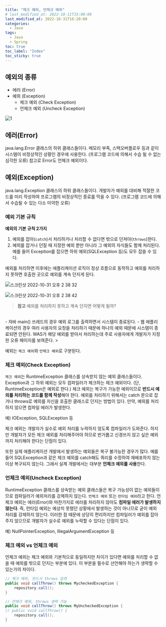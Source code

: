 ```yaml
---
title: "체크 예외, 언체크 예외"
# last_modified_at: 2022-10-11T15:00:00
last_modified_at: 2022-10-31T16:20:00
categories:
  - Java
tags:
  - Java
  - Spring
toc: true
toc_label: "Index"
toc_sticky: true
---
```


## 예외의 종류

- 에러 (Error)
- 예외 (Exception)
    - 체크 예외 (Check Exception)
    - 언체크 예외 (Uncheck Exception)

![1](https://user-images.githubusercontent.com/79130276/195005057-a88cdf36-4676-4547-9e3b-2a13a43fe6b9.png)

## 에러(Error)

java.lang.Error 클래스의 하위 클래스들이다. 메모리 부족, 스택오버플로우 등과 같이 시스템이 비정상적인 상황인 경우에 사용한다. (프로그램 코드에 의해서 수습 될 수 없는 심각한 오류) 참고로 Error도 언체크 예외이다.

## 예외(Exception)

java.lang.Exception 클래스의 하위 클래스들이다. 개발자가 예외를 대비해 적절한 코드를 미리 작성하여 프로그램의 비정상적인 종료를 막을 수 있다. (프로그램 코드에 의해서 수습될 수 있는 다소 미약한 오류)

### 예외 기본 규칙

**예외의 기본 규칙 2가지**

1. 예외를 잡아(`catch`)서 처리하거나 처리할 수 없다면 밖으로 던져야(`throws`)한다.
2. 예외를 잡거나 던질 때 지정한 예외 뿐만 아니라 그 예외의 자식들도 함께 처리된다. 예를 들어 Exception를 잡으면 하위 예외(SQLException 등)도 모두 잡을 수 있다.

예외를 처리하면 이후에는 애플리케이션 로직이 정상 흐름으로 동작하고 예외를 처리하지 못하면 호출한 곳으로 예외를 계속 던지게 된다.

![스크린샷 2022-10-31 오후 2 38 32](https://user-images.githubusercontent.com/79130276/198952150-322f64e8-5759-476b-a7ea-acac6d7e1119.png)

![스크린샷 2022-10-31 오후 2 38 42](https://user-images.githubusercontent.com/79130276/198952157-75bacde9-32a3-4d3a-9700-80374f2a4fb4.png)

> **참고** 예외를 처리하지 못하고 계속 던지면 어떻게 될까?
<br>
- 자바 main() 쓰레드의 경우 예외 로그를 출력하면서 시스템이 종료된다.
- 웹 애플리케이션의 경우 여러 사용자의 요청을 처리하기 때문에 하나의 예외 때문에 시스템이 종료되면 안된다. WAS가 해당 예외를 받아서 처리하는데 주로 사용자에게 개발자가 지정한 오류 페이지를 보여준다.
> 

예외는 `체크 예외`와 `언체크 예외`로 구분된다.

### 체크 예외(Check Exception)

`체크 예외`는 RuntimeException 클래스를 상속받지 않는 예외 클래스들이다. Exception과 그 하위 예외는 모두 컴파일러가 체크하는 체크 예외이다. (단, RuntimeException은 예외로 한다.) 체크 예외는 복구가 가능한 예외이므로 **반드시 예외를 처리하는 코드를 함께 작성**해야 한다. 예외를 처리하기 위해서는 catch 문으로 잡거나 throws로 예외를 자신을 호출한 클래스로 던지는 방법이 있다. 만약, 예외를 처리하지 않으면 컴파일 에러가 발생한다.

예) IOException, SQLException 등

체크 예외는 개발자가 실수로 예외 처리를 누락하지 않도록 컴파일러가 도와준다. 하지만 개발자가 모든 체크 예외를 처리해주어야 하므로 번거롭고 신경쓰지 않고 싶은 예외까지 처리해야 한다는 단점이 있다.

또한 실제 애플리케이션 개발에서 발생하는 예외들은 복구 불가능한 경우가 많다. 예를 들어 SQLException과 같은 체크 예외를 catch해도 쿼리를 수정하여 재배포하지 않는 이상 복구되지 않는다. 그래서 실제 개발에서는 대부분 **언체크 예외를 사용**한다.

### 언체크 예외(Uncheck Exception)

RuntimeException 클래스를 상속받는 예외 클래스들은 복구 가능성이 없는 예외들이므로 컴파일러가 예외처리를 강제하지 않는다. `언체크 예외` 또는 `런타임 예외`라고 한다. 언체크 예외는 에러(Error)와 마찬가지로 에러를 처리하지 않아도 **컴파일 에러가 발생하지 않는다**. 즉, 런타임 예외는 예상치 못했던 상황에서 발생하는 것이 아니므로 굳이 예외 처리를 강제하지 않는다. 이러한 점 때문에 상당히 편리하지만 컴파일러가 예외를 잡아주지 않으므로 개발자가 실수로 예외를 누락할 수 있다는 단점이 있다.

예) NullPointerException, IllegalArgumentException 등

### 체크 예외 vs 언체크 예외

언체크 예외는 체크 예외와 기본적으로 동일하지만 차이가 있다면 예외를 처리할 수 없을 때 예외를 밖으로 던지는 부분에 있다. 이 부분을 필수로 선언해야 하는가 생략할 수 있는가의 차이다.

```java
// 체크 예외, 반드시 throws 입력
public void callThrow() throws MycheckedException {
    repository.call();
}

// 언체크 예외, throws 생략 가능
public void callThrow() throws MyUncheckedException {
// public void callThrow() {
    repository.call();
}
```